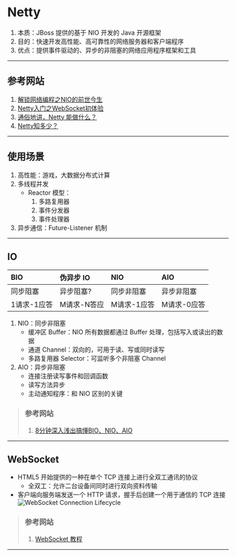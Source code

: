 # Netty
1. 本质：JBoss 提供的基于 NIO 开发的 Java 开源框架
2. 目的：快速开发高性能、高可靠性的网络服务器和客户端程序
3. 优点：提供事件驱动的、异步的非阻塞的网络应用程序框架和工具
---
## 参考网站
1. [解锁网络编程之NIO的前世今生](https://www.imooc.com/learn/1118)
2. [Netty入门之WebSocket初体验](https://www.imooc.com/learn/941)
3. [通俗地讲，Netty 能做什么？](https://www.zhihu.com/question/24322387)
4. [Netty知多少？](https://my.oschina.net/sunny0931/blog/4443529)
---
## 使用场景
1. 高性能：游戏，大数据分布式计算
2. 多线程并发
    - Reactor 模型：
        1. 多路复用器
        2. 事件分发器
        3. 事件处理器
3. 异步通信：Future-Listener 机制
---
## IO
|BIO|伪异步 IO|NIO|AIO|
|:---|:---|:---|:---|
|同步阻塞|异步阻塞?|同步非阻塞|异步非阻塞|
|1请求-1应答|M请求-N答应|M请求-1应答|M请求-0应答|
1. NIO：同步非阻塞
    - 缓冲区 Buffer：NIO 所有数据都通过 Buffer 处理，包括写入或读出的数据
    - 通道 Channel：双向的，可用于读、写或同时读写
    - 多路复用器 Selector：可监听多个非阻塞 Channel
2. AIO：异步非阻塞
    - 连接注册读写事件和回调函数
    - 读写方法异步
    - 主动通知程序：和 NIO 区别的关键
>### 参考网站
>1. [8分钟深入浅出搞懂BIO、NIO、AIO](https://zhuanlan.zhihu.com/p/83597838)
---
## WebSocket
- HTML5 开始提供的一种在单个 TCP 连接上进行全双工通讯的协议
    - 全双工：允许二台设备间同时进行双向资料传输
- 客户端向服务端发送一个 HTTP 请求，握手后创建一个用于通信的 TCP 连接
![WebSocket Connection Lifecycle](http://www.ruanyifeng.com/blogimg/asset/2017/bg2017051502.png)
>### 参考网站
>1. [WebSocket 教程](http://www.ruanyifeng.com/blog/2017/05/websocket.html)
---